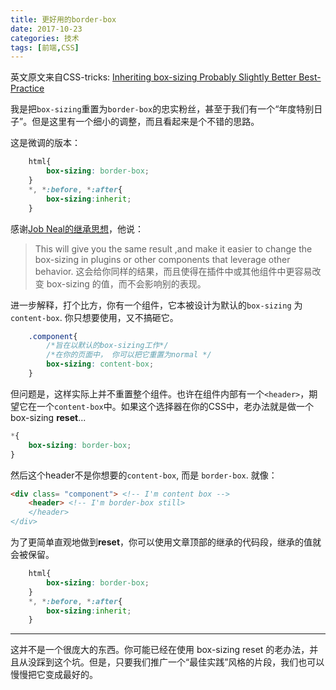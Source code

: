 ```yaml
---
title: 更好用的border-box
date: 2017-10-23
categories: 技术
tags: [前端,CSS]
---
```


英文原文来自CSS-tricks: [Inheriting box-sizing Probably Slightly Better Best-Practice](https://css-tricks.com/inheriting-box-sizing-probably-slightly-better-best-practice/)

我是把`box-sizing`重置为`border-box`的忠实粉丝，甚至于我们有一个“年度特别日子”。但是这里有一个细小的调整，而且看起来是个不错的思路。
<!--more-->
这是微调的版本：
``` css
    html{
	    box-sizing: border-box;
	}
	*, *:before, *:after{
		box-sizing:inherit;
	}	
```

感谢[Job Neal的继承思想](http://blog.teamtreehouse.com/box-sizing-secret-simple-css-layouts#comment-50223)，他说：
> This will give you the same result ,and make it easier to change the box-sizing in plugins or other components that leverage other behavior.
> 这会给你同样的结果，而且使得在插件中或其他组件中更容易改变 box-sizing 的值，而不会影响别的表现。

进一步解释，打个比方，你有一个组件，它本被设计为默认的`box-sizing` 为 `content-box`. 你只想要使用，又不搞砸它。

``` css
	.component{
		/*旨在以默认的box-sizing工作*/
		/*在你的页面中， 你可以把它重置为normal */
		box-sizing: content-box;
	}	
```

但问题是，这样实际上并不重置整个组件。也许在组件内部有一个`<header>`，期望它在一个`content-box`中。如果这个选择器在你的CSS中，老办法就是做一个 box-sizing **reset**...

```css
*{
	box-sizing: border-box;
}
```

然后这个header不是你想要的`content-box`, 而是 `border-box`. 就像：
```html
<div class= "component"> <!-- I'm content box -->
	<header> <!-- I'm border-box still>
	</header>
</div>	
```
为了更简单直观地做到**reset**，你可以使用文章顶部的继承的代码段，继承的值就会被保留。
``` css
    html{
	    box-sizing: border-box;
	}
	*, *:before, *:after{
		box-sizing:inherit;
	}	
```

---
这并不是一个很庞大的东西。你可能已经在使用 box-sizing reset 的老办法，并且从没踩到这个坑。但是，只要我们推广一个“最佳实践”风格的片段，我们也可以慢慢把它变成最好的。
<!--stackedit_data:
eyJoaXN0b3J5IjpbLTE5OTA0MDkyOTNdfQ==
-->